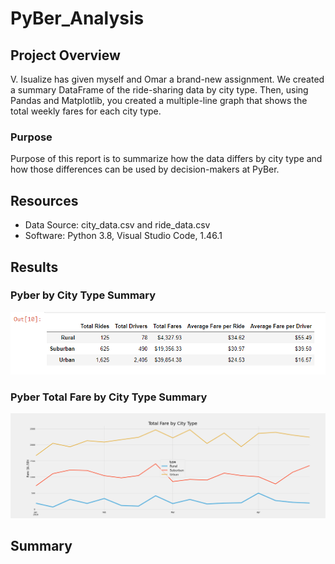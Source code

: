 # PyBer_Analysis

## Project Overview
V. Isualize has given myself and Omar a brand-new assignment. We created a summary DataFrame of the ride-sharing data by city type. Then, using Pandas and Matplotlib, you created a multiple-line graph that shows the total weekly fares for each city type.

### Purpose
Purpose of this report is to summarize how the data differs by city type and how those differences can be used by decision-makers at PyBer. 


## Resources
- Data Source: city_data.csv and ride_data.csv
- Software: Python 3.8, Visual Studio Code, 1.46.1

## Results

### Pyber by City Type Summary
    
![Pyber Summary](https://github.com/grwon/PyBer_Analysis/blob/master/Resources/pyber_summary_df.png)   

### Pyber Total Fare by City Type Summary

![Pyber_Fare_Summary](https://github.com/grwon/PyBer_Analysis/blob/master/analysis/PyBer_fare_summary.png)

## Summary

